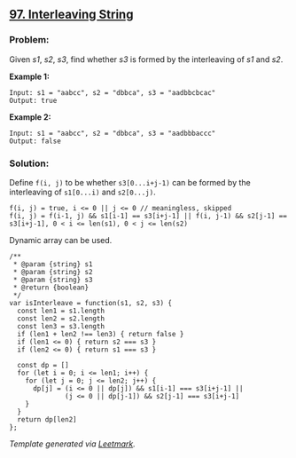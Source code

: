 ## [97. Interleaving String](https://leetcode.com/problems/interleaving-string/description/)

### Problem:

Given _s1_, _s2_, _s3_, find whether _s3_ is formed by the interleaving of _s1_ and _s2_.

**Example 1:**

    Input: s1 = "aabcc", s2 = "dbbca", s3 = "aadbbcbcac"
    Output: true

**Example 2:**

    Input: s1 = "aabcc", s2 = "dbbca", s3 = "aadbbbaccc"
    Output: false

### Solution:

Define `f(i, j)` to be whether `s3[0...i+j-1)` can be formed by the interleaving of `s1[0...i)` and `s2[0...j)`.

    f(i, j) = true, i <= 0 || j <= 0 // meaningless, skipped
    f(i, j) = f(i-1, j) && s1[i-1] == s3[i+j-1] || f(i, j-1) && s2[j-1] == s3[i+j-1], 0 < i <= len(s1), 0 < j <= len(s2)

Dynamic array can be used.

    /**
     * @param {string} s1
     * @param {string} s2
     * @param {string} s3
     * @return {boolean}
     */
    var isInterleave = function(s1, s2, s3) {
      const len1 = s1.length
      const len2 = s2.length
      const len3 = s3.length
      if (len1 + len2 !== len3) { return false }
      if (len1 <= 0) { return s2 === s3 }
      if (len2 <= 0) { return s1 === s3 }

      const dp = []
      for (let i = 0; i <= len1; i++) {
        for (let j = 0; j <= len2; j++) {
          dp[j] = (i <= 0 || dp[j]) && s1[i-1] === s3[i+j-1] ||
                  (j <= 0 || dp[j-1]) && s2[j-1] === s3[i+j-1]
        }
      }
      return dp[len2]
    };

_Template generated via [Leetmark](https://github.com/crimx/crx-leetmark)._
